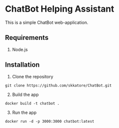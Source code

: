 # ChatBot Helping Assistant 
This is a simple ChatBot web-application.

## Requirements
1. Node.js

## Installation
1. Clone the repository
```
git clone https://github.com/skkatore/ChatBot.git
```

2. Build the app
```
docker build -t chatbot .
```

3. Run the app
```
docker run -d -p 3000:3000 chatbot:latest
```
